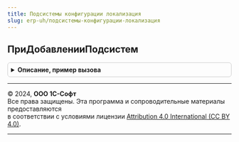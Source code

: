 ```yaml
---
title: Подсистемы конфигурации локализация
slug: erp-uh/подсистемы-конфигурации-локализация
---
```



## ПриДобавленииПодсистем
<details style="margin: 1em 0; padding: 0.5em; border: 1px solid #ccc; border-radius: 6px;">

<summary style="font-weight: bold; cursor: pointer;">Описание, пример вызова</summary>

```bsl

// Определяет список модулей библиотек и конфигурации, которые предоставляют
// основные сведения о себе: имя, версия, список обработчиков обновления
// а также зависимости от других библиотек.
//
// Состав обязательных процедур такого модуля см. в общем модуле ОбновлениеИнформационнойБазыБСП
// (область ПрограммныйИнтерфейс).
// При этом сам модуль Библиотеки стандартных подсистем ОбновлениеИнформационнойБазыБСП
// не требуется явно добавлять в массив МодулиПодсистем.
//
// Параметры:
//  МодулиПодсистем - Массив - имена серверных общих модулей библиотек и конфигурации.
//                             Например: "ОбновлениеИнформационнойБазыБРО" - библиотека,
//                                       "ОбновлениеИнформационнойБазыБП"  - конфигурация.
//
Процедура ПриДобавленииПодсистем(МодулиПодсистем) Экспорт
```

Пример вызова
```bsl
ПодсистемыКонфигурацииЛокализация.ПриДобавленииПодсистем(МодулиПодсистем) 
```
</details>

---

© 2024, **ООО 1С-Софт**  
Все права защищены. Эта программа и сопроводительные материалы предоставляются  
в соответствии с условиями лицензии [Attribution 4.0 International (CC BY 4.0)](https://creativecommons.org/licenses/by/4.0/legalcode).

---
